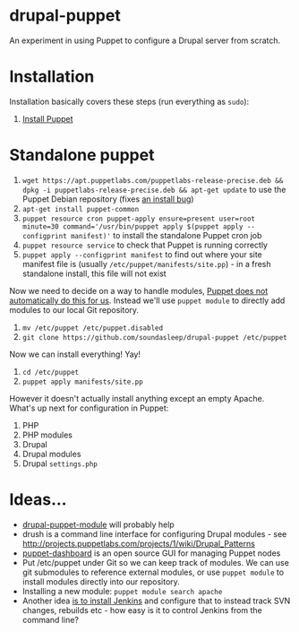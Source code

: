 drupal-puppet
=============

An experiment in using Puppet to configure a Drupal server from scratch.

# Installation

Installation basically covers these steps (run everything as `sudo`):

1. [Install Puppet](http://docs.puppetlabs.com/guides/installation.html#debian-and-ubuntu)

# Standalone puppet

1. `wget https://apt.puppetlabs.com/puppetlabs-release-precise.deb && dpkg -i puppetlabs-release-precise.deb && apt-get update` to use the Puppet Debian repository (fixes [an install bug](https://groups.google.com/forum/#!msg/puppet-users/W59B4KEx4e8/cQ7TbDllV3oJ))
1. `apt-get install puppet-common`
1. `puppet resource cron puppet-apply ensure=present user=root minute=30 command='/usr/bin/puppet apply $(puppet apply --configprint manifest)'` to install the standalone Puppet cron job
1. `puppet resource service` to check that Puppet is running correctly
1. `puppet apply --configprint manifest` to find out where your site manifest file is (usually `/etc/puppet/manifests/site.pp`) - in a fresh standalone install, this file will not exist

Now we need to decide on a way to handle modules, [Puppet does not automatically do this for us](http://blog.csanchez.org/2013/01/24/managing-puppet-modules-with-librarian-puppet/). Instead we'll use `puppet module` to directly add modules to our local Git repository.

1. `mv /etc/puppet /etc/puppet.disabled`
1. `git clone https://github.com/soundasleep/drupal-puppet /etc/puppet`

Now we can install everything! Yay!

1. `cd /etc/puppet`
1. `puppet apply manifests/site.pp`

However it doesn't actually install anything except an empty Apache. What's up next for configuration in Puppet:

1. PHP
1. PHP modules
1. Drupal
1. Drupal modules
1. Drupal `settings.php`

# Ideas...

* [drupal-puppet-module](https://github.com/nmcteam/drupal-puppet-module) will probably help
* drush is a command line interface for configuring Drupal modules - see http://projects.puppetlabs.com/projects/1/wiki/Drupal_Patterns
* [puppet-dashboard](https://github.com/sodabrew/puppet-dashboard) is an open source GUI for managing Puppet nodes
* Put /etc/puppet under Git so we can keep track of modules. We can use git submodules to reference external modules, or use `puppet module` to install modules directly into our repository.
* Installing a new module: `puppet module search apache`
* Another idea [is to install Jenkins](http://serverfault.com/a/372660/72354) and configure that to instead track SVN changes, rebuilds etc - how easy is it to control Jenkins from the command line?
